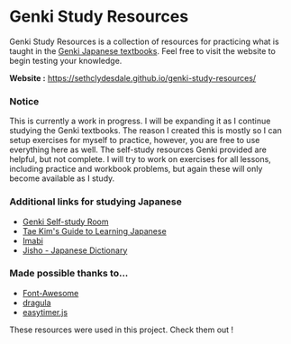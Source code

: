 # Genki Study Resources
Genki Study Resources is a collection of resources for practicing what is taught in the [Genki Japanese textbooks](http://genki.japantimes.co.jp/index_en). Feel free to visit the website to begin testing your knowledge.


**Website :** https://sethclydesdale.github.io/genki-study-resources/


### Notice
This is currently a work in progress. I will be expanding it as I continue studying the Genki textbooks. The reason I created this is mostly so I can setup exercises for myself to practice, however, you are free to use everything here as well. The self-study resources Genki provided are helpful, but not complete. I will try to work on exercises for all lessons, including practice and workbook problems, but again these will only become available as I study.


### Additional links for studying Japanese
- [Genki Self-study Room](http://genki.japantimes.co.jp/self_en)
- [Tae Kim's Guide to Learning Japanese](http://www.guidetojapanese.org/learn/)
- [Imabi](http://www.imabi.net/)
- [Jisho - Japanese Dictionary](http://jisho.org/)


### Made possible thanks to...
- [Font-Awesome](https://github.com/FortAwesome/Font-Awesome)
- [dragula](https://github.com/bevacqua/dragula)
- [easytimer.js](https://github.com/albert-gonzalez/easytimer.js)


These resources were used in this project. Check them out !